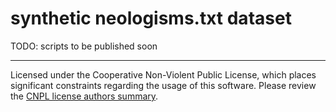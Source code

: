 # synthetic neologisms.txt dataset

TODO: scripts to be published soon

---

Licensed under the Cooperative Non-Violent Public License, which places significant constraints regarding the usage of this software. Please review the [CNPL license authors summary](https://thufie.lain.haus/NPL.html).

